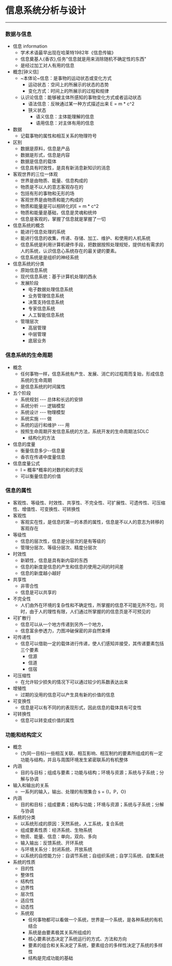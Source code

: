 # 信息系统分析与设计
---
### 数据与信息
- 信息 information
  +  学术术语最早出现在哈莱特1982年《信息传输》
  +  信息奠基人{香农},任务"信息就是用来消除随机不确定性的东西"
  +  是经过加工对人有用的信息
- 概念[钟义信]
  + ~本体论~信息：是事物的运动状态或变化方式
    + 运动状态：空间上的所展示的状态的态势
    + 变化方式：时间上的所展示的过程和规律
  + 认识论信息：能够被主体所感知的事物变化方式或者运动状态
    + 语法信息：反映通过某一种方式描述出来 E = m * c^2
    + 狭义状态
      + 语义信息：主体能理解的信息
      + 语用信息：对主体有用的信息
- 数据 
  - 记载事物的属性和相互关系的物理符号
- 区别
  - 数据是原料，信息是产品
  - 数据是形式，信息是内容
  - 数据是信息的载体
  - 信息具有时效性，是具有新消息新知识的消息
- 客观世界的三位一体观
  - 世界是由物质、能量、信息构成的
  - 物质是不以人的意志客观存在的
  - 包括有形的事物和无形的场
  - 客观世界是由物质和能力构成的
  - 物质和能量是可以相转化的E = m * c^2
  - 物质和能量是基础，信息是灵魂和统帅
  - 信息是客观的，掌握了信息就是掌握了一切
- 信息系统的概念
  - 能进行信息处理的系统
  - 能进行信息的收集，传递、存储、加工、维护、和使用的人机系统
  - 信息系统是利用计算机硬件手段，把数据按照处理规矩，提供给有需求的人的系统，认识信息心系统存在的最关键的要素。
  - 信息系统是是组织的神经系统
- 信息系统的分类
  - 原始信息系统
  - 现代信息系统：基于计算机处理的西永
  - 发展阶段
    - 电子数据处理信息系统
    - 业务管理信息系统
    - 决策支持信息系统
    - 专家信息系统
    - 人工智能信息系统
  - 管理层次
    - 高层管理
    - 中层管理
    - 底层业务
### 信息系统的生命周期
- 概念
  - 任何事物一样，信息系统有产生、发展、消亡的过程周而复始，形成信息系统的生命周期
  - 是信息系统的时间属性
- 五个阶段
  - 系统规划 --- 总体和长远的安排
  - 系统分析 --- 逻辑模型
  - 系统设计 --- 物理模型
  - 系统实施 --- 做
  - 系统的运行和维护 --- 用
  - 按照生命周期开发信息系统的方法，系统开发的生命周期法SDLC
    - 结构化的方法
- 信息的度量
  - 衡量信息多少--信息量
  - 香农在传递中度量信息
- 信息度量公式
  - I = 概率*概率的对数的和的求反
  - 可以衡量信息的价值
### 信息的属性
- 客观性、等级性、时效性、共享性、不完全性、可扩展性、可遗传性、可压缩性、增值性、可变换性、可转换性
- 客观性
  - 客观实在性，是信息的第一的本质的属性，信息是不以人的意志为转移的客观存在
- 等级性
  - 信息的层次性，信息是分层次的是有等级的
  - 管理分层次、等级分层次、精度分层次
- 时效性
  - 新颖性，信息是具有新内容的东西
  - 信息的新度是信息的产生和信息的使用之间的时间差
  - 信息的新度越小越好
- 共享性
  - 非零合性
  - 信息是可以共享的
- 不完全性
  - 人们由外在环境的复杂性和不确定性，所掌握的信息不可能无所不包，同时，由于人的理性有限，人们通过所掌握的的信息页是不可预见的
- 可扩散行
  - 信息可以从一个地方传递到另外一个地方，
  - 信息富余参透力，力图冲破保密的非自然束缚
- 可传递性
  - 信息可以借助一定的载体进行传递，使人们感知并接受，其传递要素包括三个要素
    - 信源
    - 信道
    - 信宿
- 可压缩性
  - 在允许较少损失的情况下可以通过较少的系数表达出来
- 增殖性
  - 过期的没用的信息可以产生具有新的价值的信息
- 可变换性
  - 信息是可以有不同的的表现形式，因此信息的载体具有可变性
- 可转换性
  - 信息可以转变成价值的属性
### 功能和结构定义
- 概念
  - (为同一目标)一些相互关联、相互影响、相互制约的要素所组成的有一定功能与结构，并且与周围环境发生紧密联系的有机整体
- 内涵
  - 目的与目标；组成与要素；功能与结构；环境与资源；系统与子系统；分解与协调
- 输入和输出的关系
  - 一系列的输入，输出、处理的有限集合 s = {I，P，O}
- 内涵
  - 目的和目标；组成要素；结构与功能；环境与资源；系统与子系统；分解与协调
- 系统的分类
  - 以系统形成的原因：天然系统，人工系统，复合系统
  - 组成要素性质：经济系统、生物系统
  - 物资、能量、信息：单向，双向、多向
  - 输入输出：反馈系统、开环系统
  - 与环境关系分：封闭系统、开放系统
  - 以系统的自控能力分：自调节系统；自组织系统；自学习系统、自繁系统
- 系统的性质
  - 目的性
  - 整体性
  - 结构性
  - 边界性
  - 层次性
  - 适应性
  - 动态性
  - 系统观
    - 任何事物都可以看做一个系统，世界是一个系统，是各种系统的有机结合
    - 系统是由要素极其关系所组成的
    - 核心要素状态决定了系统运行的方式、方法和方向
    - 要素的组合和关系决定了系统，要素组合的多样性决定了系统的多样性
    - 结构是完成功能的基础